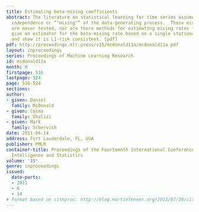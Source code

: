 ```yaml
---
title: Estimating beta-mixing coefficients
abstract: The literature on statistical learning for time series assumes the asymptotic
  independence or “"mixing"” of the data-generating process.  These mixing assumptions
  are never tested, nor are there methods for estimating mixing rates from data. We
  give an estimator for the beta-mixing rate based on a single stationary sample path
  and show it is L1-risk consistent. [pdf]
pdf: http://proceedings.mlr.press/v15/mcdonald11a/mcdonald11a.pdf
layout: inproceedings
series: Proceedings of Machine Learning Research
id: mcdonald11a
month: 0
firstpage: 516
lastpage: 524
page: 516-524
sections: 
author:
- given: Daniel
  family: McDonald
- given: Cosma
  family: Shalizi
- given: Mark
  family: Schervish
date: 2011-06-14
address: Fort Lauderdale, FL, USA
publisher: PMLR
container-title: Proceedings of the Fourteenth International Conference on Artificial
  Intelligence and Statistics
volume: '15'
genre: inproceedings
issued:
  date-parts:
  - 2011
  - 6
  - 14
# Format based on citeproc: http://blog.martinfenner.org/2013/07/30/citeproc-yaml-for-bibliographies/
---
```

